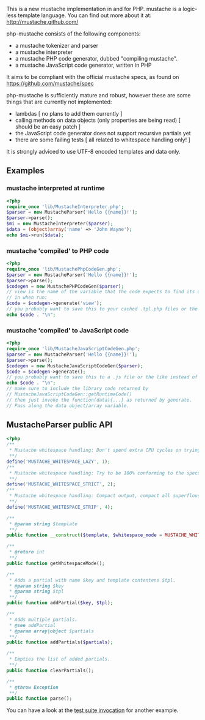This is a new mustache implementation in and for PHP.
mustache is a logic-less template language. You can find out more about it at:
http://mustache.github.com/

php-mustache consists of the following components:

- a mustache tokenizer and parser
- a mustache interpreter
- a mustache PHP code generator, dubbed "compiling mustache".
- a mustache JavaScript code generator, written in PHP

It aims to be compliant with the official mustache specs, as found on
https://github.com/mustache/spec

php-mustache is sufficiently mature and robust, however these are some things that are currently not implemented:

- lambdas [ no plans to add them currently ]
- calling methods on data objects (only properties are being read) [ should be an easy patch ]
- the JavaScript code generator does not support recursive partials yet
- there are some failing tests [ all related to whitespace handling only! ]

It is strongly adviced to use UTF-8 encoded templates and data only.

## Examples

### mustache interpreted at runtime

```php
<?php
require_once 'lib/MustacheInterpreter.php';
$parser = new MustacheParser('Hello {{name}}!');
$parser->parse();
$mi = new MustacheInterpreter($parser);
$data = (object)array('name' => 'John Wayne');
echo $mi->run($data);
```

### mustache 'compiled' to PHP code

```php
<?php
require_once 'lib/MustachePhpCodeGen.php';
$parser = new MustacheParser('Hello {{name}}!');
$parser->parse();
$codegen = new MustachePHPCodeGen($parser);
// view is the name of the variable that the code expects to find its data
// in when run:
$code = $codegen->generate('view');
// you probably want to save this to your cached .tpl.php files or the like instead of echoing it:
echo $code . "\n";
```

### mustache 'compiled' to JavaScript code

```php
<?php
require_once 'lib/MustacheJavaScriptCodeGen.php';
$parser = new MustacheParser('Hello {{name}}!');
$parser->parse();
$codegen = new MustacheJavaScriptCodeGen($parser);
$code = $codegen->generate();
// you probably want to save this to a .js file or the like instead of echoing it:
echo $code . "\n";
// make sure to include the library code returned by
// MustacheJavaScriptCodeGen::getRuntimeCode()
// then just invoke the function(data){...} as returned by generate.
// Pass along the data object/array variable.
```

## MustacheParser public API

```php
<?php
/**
 * Mustache whitespace handling: Don't spend extra CPU cycles on trying to be 100% conforming to the specs.
 **/
define('MUSTACHE_WHITESPACE_LAZY', 1);
/**
 * Mustache whitespace handling: Try to be 100% conforming to the specs.
 **/
define('MUSTACHE_WHITESPACE_STRICT', 2);
/**
 * Mustache whitespace handling: Compact output, compact all superflous whitespace.
 **/
define('MUSTACHE_WHITESPACE_STRIP', 4);

/**
 * @param string $template
 **/
public function __construct($template, $whitespace_mode = MUSTACHE_WHITESPACE_LAZY);

/**
 * @return int
 **/
public function getWhitespaceMode();

/**
 * Adds a partial with name $key and template contentens $tpl.
 * @param string $key
 * @param string $tpl
 **/
public function addPartial($key, $tpl);

/**
 * Adds multiple partials.
 * @see addPartial
 * @param array|object $partials
 **/
public function addPartials($partials);

/**
 * Empties the list of added partials.
 **/
public function clearPartials();

/**
 * @throw Exception
 **/
public function parse();
```

You can have a look at the [test suite invocation](https://github.com/KiNgMaR/php-mustache/blob/master/test/MustacheSpecsTests.php) for another example.
